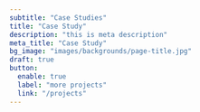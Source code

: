 ```yaml
---
subtitle: "Case Studies"
title: "Case Study"
description: "this is meta description"
meta_title: "Case Study"
bg_image: "images/backgrounds/page-title.jpg"
draft: true
button:
  enable: true
  label: "more projects"
  link: "/projects"
---
```

